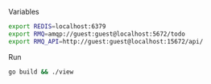 Variables

```bash
export REDIS=localhost:6379
export RMQ=amqp://guest:guest@localhost:5672/todo
export RMQ_API=http://guest:guest@localhost:15672/api/
```

Run

```bash
go build && ./view
```